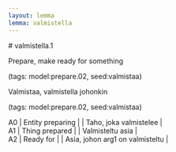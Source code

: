 ```yaml
---
layout: lemma
lemma: valmistella
---
```


<div class="sense">
# <span class="sensename">valmistella.1</span>

<span class="description">Prepare, make ready for something</span>

(tags: model:prepare.02, seed:valmistaa)

<span class="description">Valmistaa, valmistella johonkin</span>

(tags: model:prepare.02, seed:valmistaa)

A0 | Entity preparing |   | Taho, joka valmistelee |  
A1 | Thing prepared |   | Valmisteltu asia |  
A2 | Ready for |   | Asia, johon arg1 on valmisteltu |  

</div>

